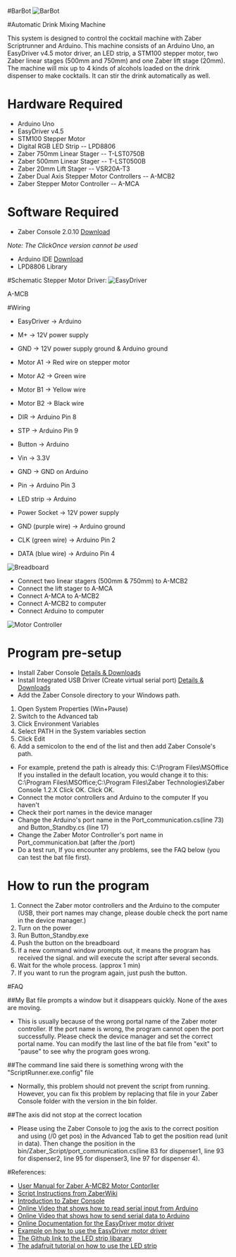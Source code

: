 #BarBot
![BarBot](Overview.jpeg)

#Automatic Drink Mixing Machine

This system is designed to control the cocktail machine with Zaber Scriptrunner and Arduino. This machine consists of an Arduino Uno, an EasyDriver v4.5 motor driver, an LED strip, a STM100 stepper motor, two Zaber linear stages (500mm and 750mm) and one Zaber lift stage (20mm). The machine will mix up to 4 kinds of alcohols loaded on the drink dispenser to make cocktails. It can stir the drink automatically as well.

# Hardware Required
* Arduino Uno
* EasyDriver v4.5
* STM100 Stepper Motor
* Digital RGB LED Strip -- LPD8806
* Zaber 750mm Linear Stager -- T-LST0750B
* Zaber 500mm Linear Stager -- T-LST0500B
* Zaber 20mm Lift Stager -- VSR20A-T3
* Zaber Dual Axis Stepper Motor Controllers -- A-MCB2
* Zaber Stepper Motor Controller -- A-MCA

# Software Required
* Zaber Console 2.0.10 [Download](http://www.zaber.com/support/software.php?file=zaber_console_installer)

_Note: The ClickOnce version cannot be used_

* Arduino IDE [Download](https://www.arduino.cc/en/Main/Software)
* LPD8806 Library

#Schematic
Stepper Motor Driver:
![EasyDriver](EasyDriver.jpeg)

A-MCB

#Wiring
* EasyDriver -> Arduino
* M+ -> 12V power supply
* GND -> 12V power supply ground & Arduino ground
* Motor A1 -> Red wire on stepper motor
* Motor A2 -> Green wire
* Motor B1 -> Yellow wire
* Motor B2 -> Black wire
* DIR -> Arduino Pin 8
* STP -> Arduino Pin 9

* Button -> Arduino
* Vin -> 3.3V
* GND -> GND on Arduino
* Pin -> Arduino Pin 3

* LED strip -> Arduino
* Power Socket -> 12V power supply
* GND (purple wire) -> Arduino ground
* CLK (green wire) -> Arduino Pin 2
* DATA (blue wire) -> Arduino Pin 4

![Breadboard](Breadboard.jpeg)

* Connect two linear stagers (500mm & 750mm) to A-MCB2
* Connect the lift stager to A-MCA
* Connect A-MCA to A-MCB2
* Connect A-MCB2 to computer
* Connect Arduino to computer

![Motor Controller](MotorController.jpeg)


# Program pre-setup
* Install Zaber Console [Details &amp; Downloads](http://www.zaber.com/wiki/Software/Zaber_Console)
* Install Integrated USB Driver (Create virtual serial port) [Details &amp; Downloads](http://www.zaber.com/wiki/Software/Integrated_USB_Driver)
* Add the Zaber Console directory to your Windows path.
1. Open System Properties (Win+Pause)
2. Switch to the Advanced tab
3. Click Environment Variables
4. Select PATH in the System variables section
5. Click Edit
6. Add a semicolon to the end of the list and then add Zaber Console's path.
* For example, pretend the path is already this: C:\Program Files\MSOffice
If you installed in the default location, you would change it to this: C:\Program Files\MSOffice;C:\Program Files\Zaber Technologies\Zaber Console 1.2.X
Click OK. Click OK.
* Connect the motor controllers and Arduino to the computer If you haven't
* Check their port names in the device manager
* Change the Arduino's port name in the Port_communication.cs(line 73) and Button_Standby.cs (line 17)
* Change the Zaber Motor Controller's port name in Port_communication.bat (after the /port)
* Do a test run, If you encounter any problems, see the FAQ below (you can test the bat file first).

# How to run the program 
1. Connect the Zaber motor controllers and the Arduino to the computer (USB, their port names may change, please double check the port name in the device manager.)
2. Turn on the power
3. Run Button_Standby.exe
4. Push the button on the breadboard
5. If a new command window prompts out, it means the program has received the signal.
and will execute the script after several seconds.
6. Wait for the whole process. (approx 1 min)
7. If you want to run the program again, just push the button.


#FAQ

##My Bat file prompts a window but it disappears quickly. None of the axes are moving.
* This is usually because of the wrong portal name of the Zaber moter controller. If the port name is wrong, the program cannot open the port successfully. Please check the device manager and set the correct portal name. You can modify the last line of the bat file from "exit" to "pause" to see why the program goes wrong.

##The command line said there is something wrong with the "ScriptRunner.exe.config" file
* Normally, this problem should not prevent the script from running. However, you can fix this problem by replacing that file in your Zaber Console folder with the version in the bin folder.

##The axis did not stop at the correct location
* Please using the Zaber Console to jog the axis to the correct position and using (/0 get pos) in the Advanced Tab to get the position read (unit in data). Then change the position in the bin/Zaber_Script/port_communication.cs(line 83 for dispenser1, line 93 for dispenser2, line 95 for dispenser3, line 97 for dispenser 4).

#References:
* [User Manual for Zaber A-MCB2 Motor Contorller](http://www.zaber.com/wiki/Manuals/A-MCB2)
* [Script Instructions from ZaberWiki](http://www.zaber.com/wiki/Software/Zaber_Console/Scripting)
* [Introduction to Zaber Console](http://www.zaber.com/wiki/Software/Zaber_Console)
* [Online Video that shows how to read serial input from Arduino](https://www.youtube.com/watch?v=TNLp5UV0dMI&t=342s)
* [Online Video that shows how to send serial data to Arduino](https://www.youtube.com/watch?v=WShhcGl3A6g)
* [Online Documentation for the EasyDriver motor driver](http://www.schmalzhaus.com/EasyDriver/)
* [Example on how to use the EasyDriver motor driver](http://www.schmalzhaus.com/EasyDriver/Examples/EasyDriverExamples.html)
* [The Github link to the LED strip libarary](https://github.com/adafruit/LPD8806)
* [The adafruit tutorial on how to use the LED strip](https://learn.adafruit.com/digital-led-strip/overview)
